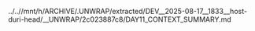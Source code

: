 ../..//mnt/h/ARCHIVE/.UNWRAP/extracted/DEV__2025-08-17__1833__host-duri-head/__UNWRAP/2c023887c8/DAY11_CONTEXT_SUMMARY.md